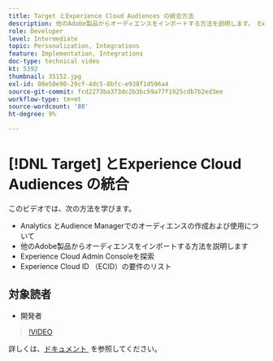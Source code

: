 ```yaml
---
title: Target とExperience Cloud Audiences の統合方法
description: 他のAdobe製品からオーディエンスをインポートする方法を説明します。 Experience Cloud Admin ConsoleとExperience Cloud ID （ECID）の要件について理解します。
role: Developer
level: Intermediate
topic: Personalization, Integrations
feature: Implementation, Integrations
doc-type: technical video
kt: 5392
thumbnail: 35152.jpg
exl-id: 00e50e90-29cf-4dc5-8bfc-e938f1d596a4
source-git-commit: fcd2273ba373dc2b3bc59a77f1925cdb7b2ed3ee
workflow-type: tm+mt
source-wordcount: '88'
ht-degree: 9%

---
```


# [!DNL Target] とExperience Cloud Audiences の統合

このビデオでは、次の方法を学びます。

* Analytics とAudience Managerでのオーディエンスの作成および使用について
* 他のAdobe製品からオーディエンスをインポートする方法を説明します
* Experience Cloud Admin Consoleを探索
* Experience Cloud ID （ECID）の要件のリスト

## 対象読者

* 開発者

>[!VIDEO](https://video.tv.adobe.com/v/35152/?quality=12)

詳しくは、[&#x200B; ドキュメント &#x200B;](https://experienceleague.adobe.com/docs/target/using/integrate/mmp.html?lang=ja) を参照してください。
